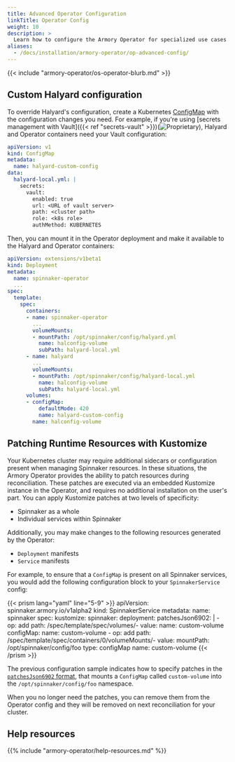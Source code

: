 ```yaml
---
title: Advanced Operator Configuration
linkTitle: Operator Config
weight: 10
description: >
  Learn how to configure the Armory Operator for specialized use cases.
aliases:
  - /docs/installation/armory-operator/op-advanced-config/
---
```


{{< include "armory-operator/os-operator-blurb.md" >}}

## Custom Halyard configuration

To override Halyard's configuration, create a Kubernetes [ConfigMap](https://kubernetes.io/docs/concepts/configuration/configmap/) with the configuration changes you need. For example, if you're using [secrets management with Vault]({{< ref "secrets-vault" >}})(![Proprietary](/images/proprietary.svg)), Halyard and Operator containers need your Vault configuration:

```yaml
apiVersion: v1
kind: ConfigMap
metadata:
  name: halyard-custom-config
data:
  halyard-local.yml: |
    secrets:
      vault:
        enabled: true
        url: <URL of vault server>
        path: <cluster path>
        role: <k8s role>
        authMethod: KUBERNETES
```

Then, you can mount it in the Operator deployment and make it available to the Halyard and Operator containers:

```yaml
apiVersion: extensions/v1beta1
kind: Deployment
metadata:
  name: spinnaker-operator
  ...
spec:
  template:
    spec:
      containers:
      - name: spinnaker-operator
        ...
        volumeMounts:
        - mountPath: /opt/spinnaker/config/halyard.yml
          name: halconfig-volume
          subPath: halyard-local.yml
      - name: halyard
        ...
        volumeMounts:
        - mountPath: /opt/spinnaker/config/halyard-local.yml
          name: halconfig-volume
          subPath: halyard-local.yml
      volumes:
      - configMap:
          defaultMode: 420
          name: halyard-custom-config
        name: halconfig-volume
```

## Patching Runtime Resources with Kustomize

Your Kubernetes cluster may require additional sidecars or configuration
present when managing Spinnaker resources. In these situations, the Armory
Operator provides the ability to patch resources during reconciliation. These
patches are executed via an embedded Kustomize instance in the Operator, and
requires no additional installation on the user's part. You can apply Kustomize
patches at two levels of specificity:

- Spinnaker as a whole
- Individual services within Spinnaker

Additionally, you may make changes to the following resources generated by
the Operator:

- `Deployment` manifests
- `Service` manifests

For example, to ensure that a `ConfigMap` is present on all Spinnaker services,
you would add the following configuration block to your `SpinnakerService`
config:

{{< prism lang="yaml" line="5-9" >}}
apiVersion: spinnaker.armory.io/v1alpha2
kind: SpinnakerService
metadata:
  name: spinnaker
spec:
  kustomize:
    spinnaker:
      deployment:
        patchesJson6902: |
          - op: add
            path: /spec/template/spec/volumes/-
            value:
              name: custom-volume
              configMap:
                name: custom-volume
          - op: add
            path: /spec/template/spec/containers/0/volumeMounts/-
            value:
              mountPath: /opt/spinnaker/config/foo
              type: configMap
              name: custom-volume
{{< /prism >}}

The previous configuration sample indicates how to specify patches in the
[`patchesJson6902`
format](https://kubectl.docs.kubernetes.io/references/kustomize/kustomization/patchesjson6902/),
that mounts a `ConfigMap` called `custom-volume` into the
`/opt/spinnaker/config/foo` namespace.

When you no longer need the patches, you can remove them from the Operator
config and they will be removed on next reconciliation for your cluster.

## Help resources

{{% include "armory-operator/help-resources.md" %}}
